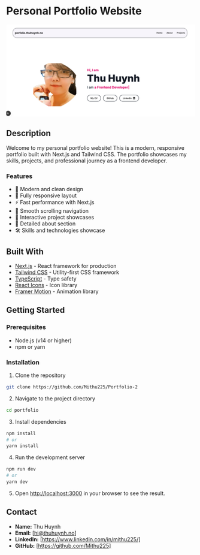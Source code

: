 # Personal Portfolio Website

![Portfolio Preview](/public/images/portfolio-img.png)

## Description

Welcome to my personal portfolio website! This is a modern, responsive portfolio built with Next.js and Tailwind CSS. The portfolio showcases my skills, projects, and professional journey as a frontend developer.

### Features

- 🎨 Modern and clean design
- 📱 Fully responsive layout
- ⚡ Fast performance with Next.js
- 🎯 Smooth scrolling navigation
- 🌟 Interactive project showcases
- 📝 Detailed about section
- 🛠️ Skills and technologies showcase

## Built With

- [Next.js](https://nextjs.org/) - React framework for production
- [Tailwind CSS](https://tailwindcss.com/) - Utility-first CSS framework
- [TypeScript](https://www.typescriptlang.org/) - Type safety
- [React Icons](https://react-icons.github.io/react-icons/) - Icon library
- [Framer Motion](https://www.framer.com/motion/) - Animation library

## Getting Started

### Prerequisites

- Node.js (v14 or higher)
- npm or yarn

### Installation

1. Clone the repository

```bash
git clone https://github.com/Mithu225/Portfolio-2
```

2. Navigate to the project directory

```bash
cd portfolio
```

3. Install dependencies

```bash
npm install
# or
yarn install
```

4. Run the development server

```bash
npm run dev
# or
yarn dev
```

5. Open [http://localhost:3000](http://localhost:3000) in your browser to see the result.


## Contact

- **Name:** Thu Huynh
- **Email:** [hi@thuhuynh.no]
- **LinkedIn:** [https://www.linkedin.com/in/mithu225/]
- **GitHub:** [https://github.com/Mithu225]


